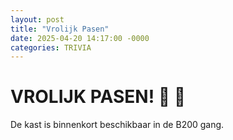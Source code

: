 ```yaml
---
layout: post
title: "Vrolijk Pasen"
date: 2025-04-20 14:17:00 -0000
categories: TRIVIA
---
```


# VROLIJK PASEN! 🐣 🐣

De kast is binnenkort beschikbaar in de B200 gang.